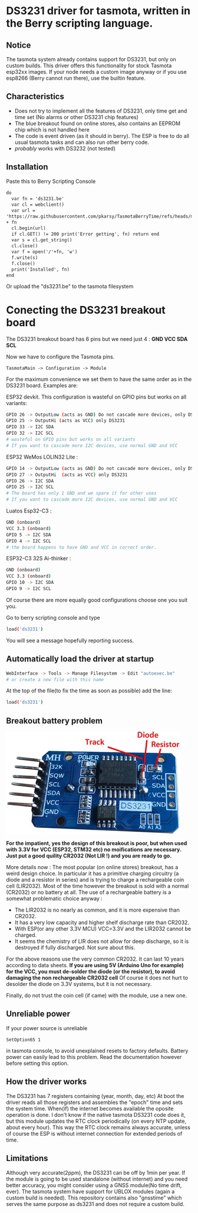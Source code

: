 # DS3231 driver for tasmota, written in the Berry scripting language.

## Notice
The tasmota system already contains support for DS3231, but only on custom builds. This driver offers this functionality for stock Tasmota esp32xx images. If your node needs a custom image anyway or if you
use esp8266 (Berry cannot run there), use the builtin feature.

## Characteristics
- Does not try to implement all the features of DS3231, only time get and time set (No alarms or other DS3231 chip features)
- The blue breakout found on online stores, also contains an EEPROM chip which is not handled here
- The code is event driven (as it should in berry). The ESP is free to do all usual tasmota tasks and can also run other berry code.
- *probably* works with DS3232 (not tested)

## Installation
Paste this to Berry Scripting Console
```berry
do
  var fn = 'ds3231.be'
  var cl = webclient()
  var url = 'https://raw.githubusercontent.com/pkarsy/TasmotaBerryTime/refs/heads/main/ds3231/' + fn
  cl.begin(url)
  if cl.GET() != 200 print('Error getting', fn) return end
  var s = cl.get_string()
  cl.close()
  var f = open('/'+fn, 'w')
  f.write(s)
  f.close()
  print('Installed', fn)
end
```
Or upload the "ds3231.be" to the tasmota filesystem

# Conecting the DS3231 breakout board

The DS3231 breakout board has 6 pins but we need just 4 : **GND VCC SDA SCL**

Now we have to configure  the Tasmota pins.
```
TasmotaMain -> Configuration -> Module
```
For the maximum convenience we set them to have the same order as in the DS3231 board. Examples are:

ESP32 devkit. This configuration is wasteful on GPIO pins but works on all variants:
```sh
GPIO 26 -> OutputLow (acts as GND) Do not cascade more devices, only DS3231
GPIO 25 -> OutputHi (acts as VCC) only DS3231
GPIO 33 -> I2C SDA
GPIO 32 -> I2C SCL
# wasteful on GPIO pins but works on all variants
# If you want to cascade more I2C devices, use normal GND and VCC
```

ESP32 WeMos LOLIN32 Lite :
```sh
GPIO 14 -> OutputLow (acts as GND) Do not cascade more devices, only DS3231
GPIO 27 -> OutputHi  (acts as VCC) only DS3231
GPIO 26 -> I2C SDA
GPIO 25 -> I2C SCL
# The board has only 1 GND and we spare it for other uses
# If you want to cascade more I2C devices, use normal GND and VCC
```

Luatos Esp32-C3 :
```sh
GND (onboard)
VCC 3.3 (onboard)
GPIO 5 -> I2C SDA
GPIO 4 -> I2C SCL
# the board happens to have GND and VCC in correct order.
```

ESP32-C3 32S Ai-thinker :
```sh
GND (onboard)
VCC 3.3 (onboard)
GPIO 10 -> I2C SDA
GPIO 9 -> I2C SCL
```

Of course there are more equally good configurations choose one you suit you. 

Go to berry scripting console and type
```sh
load('ds3231')
```
You will see a message hopefully reporting success.

## Automatically load the driver at startup
```sh
WebInterface -> Tools -> Manage Filesystem -> Edit "autoexec.be"
# or create a new file with this name
```

At the top of the file(to fix the time as soon as possible) add the line:
```sh
load('ds3231')
```

## Breakout battery problem

![DS3231 breakout](ds3231.jpg)

**For the impatient, yes the design of this breakout is poor, but when used with 3.3V for VCC (ESP32, STM32 etc) no moifications are necessary. Just put a good quility CR2032 (Not LIR !) and you are ready to go.**

More details now :
The most popular (on online stores) breakout, has a weird design choice. In particular it has a primitive charging circuitry (a diode and a resistor in series) and is trying to charge a rechargeable coin cell (LIR2032). Most of the time however the breakout is sold with a normal (CR2032) or no battery at all. The use of a rechargeable battery is a somewhat problematic choice anyway :

- The LIR2032 is no nearly as common, and it is more expensive than CR2032.
- It has a very low capacity and higher shelf discharge rate than CR2032.
- With ESP(or any other 3.3V MCU) VCC=3.3V and the LIR2032 cannot be charged.
- It seems the chemistry of LIR does not allow for deep discharge, so it is destroyed if fully discharged. Not sure about this.

For the above reasons use the very common CR2032. It can last 10 years according to data sheets.
**If you are using 5V (Arduino Uno for example) for the VCC, you must de-solder the diode (or the resistor), to avoid damaging the non rechargeable CR2032 cell**
Of course it does not hurt to desolder the diode on 3.3V systems, but it is not necessary.

Finally, do not trust the coin cell (if came) with the module, use a new one.

## Unreliable power
If your power source is unreliable
```
SetOption65 1
```
in tasmota console, to avoid unexplained resets to factory defaults. Battery power can easily lead to this problem. Read the documentation however before setting this option.

## How the driver works

The DS3231 has 7 registers containing (year, month, day, etc) At boot the driver reads all those registers and assembles the "epoch" time and sets the system time. When(if) the internet becomes available the oposite operation is done.
I don't know if the native tasmota DS3231 code does it, but this module updates the RTC clock periodically (on every NTP update, about every hour). This way the RTC clock remains always accurate, unless of course the ESP is without internet connection for extended periods of time.

## Limitations

Although very accurate(2ppm), the DS3231 can be off by 1min per year. If the module is going to be used standalone (without internet) and you need better accuracy, you might consider using a GNSS module(No time drift, ever). The tasmota system have support for UBLOX modules (again a custom build is needed). This repository contains also "gnsstime" which serves the same purpose as ds3231 and does not require a custom build.
